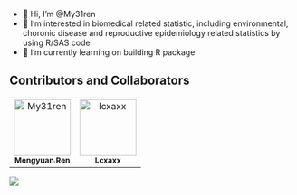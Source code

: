 - 👋 Hi, I’m @My31ren
- 👀 I’m interested in biomedical related statistic, including environmental, choronic disease and reproductive epidemiology related statistics by using R/SAS code
- 🌱 I’m currently learning on building R package 


<!---
My31ren/My31ren is just my private repository for storing my learning note on R/SAS code for now 
--->

## Contributors and Collaborators

<!-- readme: collaborators,contributors -start -->
<table>
<tr>
    <td align="center">
        <a href="https://github.com/My31ren">
            <img src="https://avatars.githubusercontent.com/u/45057345?v=4" width="100;" alt="My31ren"/>
            <br />
            <sub><b>Mengyuan Ren</b></sub>
        </a>
    </td>
    <td align="center">
        <a href="https://github.com/lcxaxx">
            <img src="https://avatars.githubusercontent.com/u/108651830?v=4" width="100;" alt="lcxaxx"/>
            <br />
            <sub><b>Lcxaxx</b></sub>
        </a>
    </td></tr>
</table>
<!-- readme: collaborators,contributors -end -->

![](https://github-readme-stats.vercel.app/api?username=My31ren&show_icons=true&theme=radical)


<!--START_SECTION:waka-->
<!--END_SECTION:waka-->
